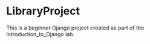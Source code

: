 # LibraryProject

This is a beginner Django project created as part of the Introduction_to_Django lab.
